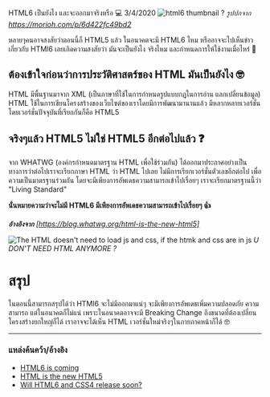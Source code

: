 HTML6 เป็นยังไง และจะออกมาจริงหรือ 💻
3/4/2020
![html6 thumbnail ?](https://i.morioh.com/2020/02/20/d130e3502b21.jpg)
*รูปปกจาก https://morioh.com/p/6d422fc49bd2*

หลายๆคนอาจสงสัยว่าตอนนี้ก็ HTML5 แล้ว ในอนาคตจะมี HTML6 ไหม หรืออาจจะไปเห็นข่าวเกี่ยวกับ HTMl6 เลยเกิดความสงสัยว่า มันจะเป็นยังไง จริงไหม และกำหนดการให้ใช้งานเมื่อไหร่ 📅

## ต้องเข้าใจก่อนว่าการประวัติศาสตร์ของ HTML มันเป็นยังไง 🤓
HTML มีพื้นฐานมาจาก XML (เป็นภาษาที่ใช้ในการกำหนดรูปแบบกฏในการอ่าน แลกเปลี่ยนข้อมูล) HTML ใช้ในการเขียนโครงสร้างของเว็บไซต์ของเราโดยมีการพัฒนามานานแล้ว มีหลากหลายเวอร์ชั่นโดยเวอร์ชั่นปัจจุบันที่เรียกกันก็คือ HTML5

## จริงๆแล้ว HTML5 ไม่ใช่ HTML5 อีกต่อไปแล้ว ❓
จาก WHATWG (องค์กรกำหนดมาตรฐาน HTML เพื่อใช้ร่วมกัน) ได้ออกมาประกาศอย่างเป็นทางการว่าต่อไปเราจะเรียกภาษา HTML ว่า HTML ไปเลย ไม่มีการเรียกเวอร์ชั่นตัวเลขอีกต่อไป เพื่อความเป็นมาตรฐานร่วมกัน โดยจะมีเพียงการอัพเดธความสามารถเข้าไปเรื่อยๆ เราจะเรียกมาตรฐานนี้ว่า "Living Standard"

**นั่นหมายความว่าจะไม่มี HTML6 มีเพียงการอัพเดธความสามารถเข้าไปเรื่อยๆ 👍**

*__อ้างอิงจาก__ [https://blog.whatwg.org/html-is-the-new-html5]*

![The HTML doesn't need to load js and css, if the htmk and css are in js](https://i.imgflip.com/2kuh6f.jpg)
*U DON'T NEED HTML ANYMORE ?*

# สรุป
ในตอนนี้สามารถสรุปได้ว่า HTMl6 จะไม่มีออกมาแน่ๆ จะมีเพียงการอัพเดธเพิ่มความปลอดภัย ความสามารถ แต่ในอนาคตก็ไม่แน่ เพราะในอนาคตอาจจะมี Breaking Change ถึงขนาดที่ต้องเปลี่ยนโครงสร้างยกใหญ่ก็ได้ เราอาจจะได้เห็น HTML เวอร์ชั่นใหม่จริงๆในภายภาคหน้าก็ได้ 🤓

---

### แหล่งค้นคว้า/อ้างอิง
- [HTML6 is coming](https://morioh.com/p/6d422fc49bd2)
- [HTML is the new HTML5](https://blog.whatwg.org/html-is-the-new-html5)
- [Will HTML6 and CSS4 release soon?](https://www.quora.com/Will-HTML6-and-CSS4-release-soon)
